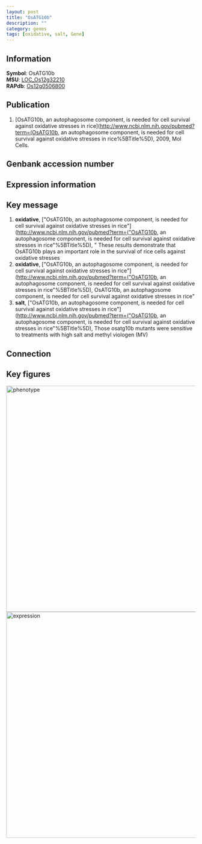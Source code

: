 ```yaml
---
layout: post
title: "OsATG10b"
description: ""
category: genes
tags: [oxidative, salt, Gene]
---
```


## Information
__Symbol__: OsATG10b  
__MSU__: [LOC_Os12g32210](http://rice.plantbiology.msu.edu/cgi-bin/ORF_infopage.cgi?orf=LOC_Os12g32210)  
__RAPdb__: [Os12g0506800](http://rapdb.dna.affrc.go.jp/viewer/gbrowse_details/irgsp1?name=Os12g0506800)  

## Publication
1. [OsATG10b, an autophagosome component, is needed for cell survival against oxidative stresses in rice](http://www.ncbi.nlm.nih.gov/pubmed?term=(OsATG10b, an autophagosome component, is needed for cell survival against oxidative stresses in rice%5BTitle%5D), 2009, Mol Cells.

## Genbank accession number

## Expression information

## Key message
1. __oxidative__, ["OsATG10b, an autophagosome component, is needed for cell survival against oxidative stresses in rice"](http://www.ncbi.nlm.nih.gov/pubmed?term=("OsATG10b, an autophagosome component, is needed for cell survival against oxidative stresses in rice"%5BTitle%5D), " These results demonstrate that OsATG10b plays an important role in the survival of rice cells against oxidative stresses
2. __oxidative__, ["OsATG10b, an autophagosome component, is needed for cell survival against oxidative stresses in rice"](http://www.ncbi.nlm.nih.gov/pubmed?term=("OsATG10b, an autophagosome component, is needed for cell survival against oxidative stresses in rice"%5BTitle%5D), OsATG10b, an autophagosome component, is needed for cell survival against oxidative stresses in rice"
3. __salt__, ["OsATG10b, an autophagosome component, is needed for cell survival against oxidative stresses in rice"](http://www.ncbi.nlm.nih.gov/pubmed?term=("OsATG10b, an autophagosome component, is needed for cell survival against oxidative stresses in rice"%5BTitle%5D),  Those osatg10b mutants were sensitive to treatments with high salt and methyl viologen (MV)

## Connection

## Key figures
<img src="http://ricencode.github.io/images/OsATG10b.pheno.png" alt="phenotype"  style="width: 600px;"/>

<img src="http://ricencode.github.io/images/OsATG10b.exp.png" alt="expression"  style="width: 600px;"/>


